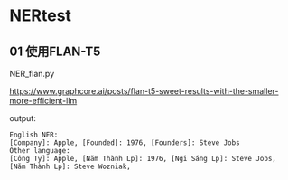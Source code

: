 # NERtest

## 01 使用FLAN-T5

NER_flan.py

https://www.graphcore.ai/posts/flan-t5-sweet-results-with-the-smaller-more-efficient-llm

output:
```text
English NER:
[Company]: Apple, [Founded]: 1976, [Founders]: Steve Jobs
Other language:
[Công Ty]: Apple, [Năm Thành Lp]: 1976, [Ngi Sáng Lp]: Steve Jobs, [Năm Thành Lp]: Steve Wozniak,
```
